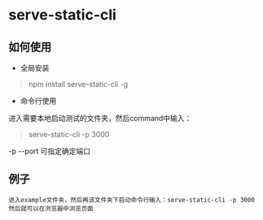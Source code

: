 # serve-static-cli

## 如何使用

* 全局安装

> npm install serve-static-cli -g

* 命令行使用

进入需要本地启动测试的文件夹，然后command中输入：

> serve-static-cli -p 3000

-p --port 可指定确定端口


## 例子

    进入example文件夹，然后再该文件夹下启动命令行输入：serve-static-cli -p 3000
    然后就可以在浏览器中浏览页面
